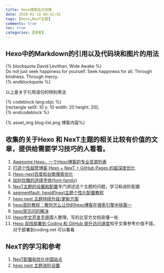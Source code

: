 ```yaml
---
title: Hexo博客站点收集
date: 2020-02-18 00:42:55
tags: [Hexo,NexT主题]
comments: true
toc: true
categories: [博客]
---
```


## Hexo中的Markdown的引用以及代码块和图片的用法
{% blockquote David Levithan, Wide Awake %}  
    Do not just seek happiness for yourself. Seek happiness for all. Through kindness. Through mercy.  
{% endblockquote %}  

以上是关于引用语句的特别用法  

{% codeblock lang:objc %}  
[rectangle setX: 10 y: 10 width: 20 height: 20];  
{% endcodeblock %}  


{% asset_img blog-list.png 博客内容%}

## 收集的关于Hexo 和 NexT主题的相关比较有价值的文章，提供给需要学习技巧的人看看。
1. [Awesome Hexo，一个Hexo博客的专业资源列表](https://github.com/hexojs/awesome-hexo)
2. [打造个性超赞博客 Hexo + NexT + GitHub Pages 的超深度优化](https://io-oi.me/tech/hexo-next-optimization/)
3. [Hexo-next百度和谷歌搜索优化](http://www.ehcoo.com/seo.html)
4. [如何优雅的选择字体(font-family)](https://segmentfault.com/a/1190000006110417)
5. [NexT主题的设置和配置](http://theme-next.iissnan.com)专门讲述这个主题的问题，学习和进阶配置
6. [segmentfault: hexo的next主题个性化配置教程](https://segmentfault.com/a/1190000009544924)
7. [hexo next 主题持续升级/更新方案](http://blog.fiftykg.com/hexo/hexo-next-主题持续升级-更新方案.html)
8. [hexo高阶教程：教你怎么让你的hexo博客在搜索引擎中排第一](https://www.jianshu.com/p/4f9fc8aafe15)
9. [hexo常见问的解决](https://www.dazhuanlan.com/2019/12/16/5df69eba9ed3c/)
10. [Hexo中文开发手册](https://wiki.jikexueyuan.com/project/hexo-document/)国人整理，写的比官方文档易懂一些
11. [Hexo 双线部署到 Coding 和 GitHub 提升访问速度](https://zhuanlan.zhihu.com/p/111796666?from_voters_page=true)知乎文章参考价值不错，对于部署到coding.net 可以看看
    
## NexT的学习和参考
1. [NexT配置和优化中国站点](http://theme-next.iissnan.com/)
2. [hexo next 主题进阶设置](https://zhuanlan.zhihu.com/p/94038688)